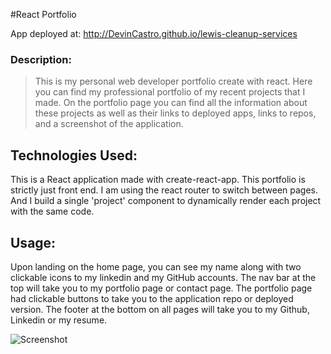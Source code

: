 #React Portfolio


App deployed at: http://DevinCastro.github.io/lewis-cleanup-services

### Description:
>This is my personal web developer portfolio create with react.  Here you can find my professional portfolio of my recent projects that I made.  On the portfolio page you can find all the information about these projects as well as their links to deployed apps, links to repos, and a screenshot of the application.   

## Technologies Used:
This is a React application made with create-react-app.  This portfolio is strictly just front end.  I am using the react router to switch between pages.  And I build a single 'project' component to dynamically render each project with the same code.  

## Usage:
Upon landing on the home page, you can see my name along with two clickable icons to my linkedin and my GitHub accounts.  The nav bar at the top will take you to my portfolio page or contact page.  The portfolio page had clickable buttons to take you to the application repo or deployed version.  The footer at the bottom on all pages will take you to my Github, Linkedin or my resume.


![Screenshot](./src/photos/portfolio.png)
